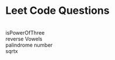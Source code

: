 <h1>Leet Code Questions</h1> <br>
isPowerOfThree<br>
reverse Vowels<br>
palindrome number<br>
sqrtx<br>
